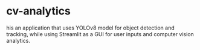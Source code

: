 # cv-analytics
his an application that uses YOLOv8 model for object detection and tracking, while using Streamlit as a GUI for user inputs and computer vision analytics.
